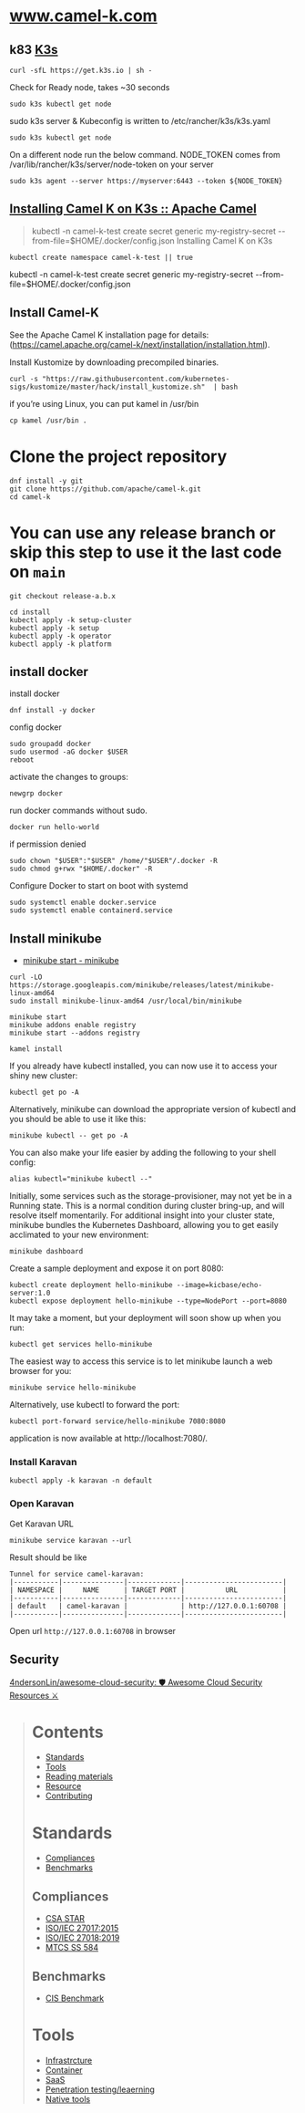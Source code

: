 # www.camel-k.com



## k83 [K3s](https://k3s.io/)

```
curl -sfL https://get.k3s.io | sh - 
```

Check for Ready node, takes ~30 seconds 
```
sudo k3s kubectl get node 
```
sudo k3s server &
Kubeconfig is written to /etc/rancher/k3s/k3s.yaml
```
sudo k3s kubectl get node
```
On a different node run the below command. 
NODE_TOKEN comes from /var/lib/rancher/k3s/server/node-token on your server
```
sudo k3s agent --server https://myserver:6443 --token ${NODE_TOKEN}
```

## [Installing Camel K on K3s :: Apache Camel](https://camel.apache.org/camel-k/1.12.x/installation/registry/k3s.html)

> kubectl -n camel-k-test create secret generic my-registry-secret --from-file=$HOME/.docker/config.json
Installing Camel K on K3s

```shell
kubectl create namespace camel-k-test || true
```
kubectl -n camel-k-test create secret generic my-registry-secret --from-file=$HOME/.docker/config.json




## Install Camel-K

See the Apache Camel K installation page for details: (https://camel.apache.org/camel-k/next/installation/installation.html).


Install Kustomize by downloading precompiled binaries.
```shell
curl -s "https://raw.githubusercontent.com/kubernetes-sigs/kustomize/master/hack/install_kustomize.sh"  | bash
```

if you’re using Linux, you can put kamel in /usr/bin
```shell
cp kamel /usr/bin .
```

# Clone the project repository
```shell
dnf install -y git
git clone https://github.com/apache/camel-k.git
cd camel-k
```

# You can use any release branch or skip this step to use it the last code on `main`
```shell
git checkout release-a.b.x
```

```
cd install
kubectl apply -k setup-cluster
kubectl apply -k setup
kubectl apply -k operator
kubectl apply -k platform
```

## install docker


install docker
```
dnf install -y docker
```

config docker
```
sudo groupadd docker
sudo usermod -aG docker $USER
reboot
```

activate the changes to groups:
```
newgrp docker
```

run docker commands without sudo.
```
docker run hello-world
```

if permission denied
```
sudo chown "$USER":"$USER" /home/"$USER"/.docker -R
sudo chmod g+rwx "$HOME/.docker" -R
```


Configure Docker to start on boot with systemd
```
sudo systemctl enable docker.service
sudo systemctl enable containerd.service
```


## Install minikube

+ [minikube start - minikube](https://minikube.sigs.k8s.io/docs/start/)



```
curl -LO https://storage.googleapis.com/minikube/releases/latest/minikube-linux-amd64
sudo install minikube-linux-amd64 /usr/local/bin/minikube
```

```shell
minikube start
minikube addons enable registry
minikube start --addons registry
```


```
kamel install
```


If you already have kubectl installed, you can now use it to access your shiny new cluster:
```
kubectl get po -A
```

Alternatively, minikube can download the appropriate version of kubectl and you should be able to use it like this:
```
minikube kubectl -- get po -A
```


You can also make your life easier by adding the following to your shell config:
```
alias kubectl="minikube kubectl --"
```

Initially, some services such as the storage-provisioner, may not yet be in a Running state. This is a normal condition during cluster bring-up, and will resolve itself momentarily. For additional insight into your cluster state, minikube bundles the Kubernetes Dashboard, allowing you to get easily acclimated to your new environment:

```
minikube dashboard
```



Create a sample deployment and expose it on port 8080:
```
kubectl create deployment hello-minikube --image=kicbase/echo-server:1.0
kubectl expose deployment hello-minikube --type=NodePort --port=8080
```

It may take a moment, but your deployment will soon show up when you run:
```
kubectl get services hello-minikube
```

The easiest way to access this service is to let minikube launch a web browser for you:

```
minikube service hello-minikube
```

Alternatively, use kubectl to forward the port:

```
kubectl port-forward service/hello-minikube 7080:8080
```

application is now available at http://localhost:7080/.







### Install Karavan
```shell
kubectl apply -k karavan -n default
```

### Open Karavan

Get Karavan URL
```shell
minikube service karavan --url
```

Result should be like
```shell
Tunnel for service camel-karavan:
|-----------|---------------|-------------|------------------------|
| NAMESPACE |     NAME      | TARGET PORT |          URL           |
|-----------|---------------|-------------|------------------------|
| default   | camel-karavan |             | http://127.0.0.1:60708 |
|-----------|---------------|-------------|------------------------|
```
Open url `http://127.0.0.1:60708` in browser



## Security

[4ndersonLin/awesome-cloud-security: 🛡️ Awesome Cloud Security Resources ⚔️](https://github.com/4ndersonLin/awesome-cloud-security)

> # [](https://github.com/4ndersonLin/awesome-cloud-security#contents)Contents
> 
> -   [Standards](https://github.com/4ndersonLin/awesome-cloud-security#standards)
> -   [Tools](https://github.com/4ndersonLin/awesome-cloud-security#tools)
> -   [Reading materials](https://github.com/4ndersonLin/awesome-cloud-security#reading-materials)
> -   [Resource](https://github.com/4ndersonLin/awesome-cloud-security#resource)
> -   [Contributing](https://github.com/4ndersonLin/awesome-cloud-security#contributing)
> 
> # Standards
> 
> -   [Compliances](https://github.com/4ndersonLin/awesome-cloud-security#compliances)
> -   [Benchmarks](https://github.com/4ndersonLin/awesome-cloud-security#benchmarks)
> 
> ## Compliances
> 
> -   [CSA STAR](https://cloudsecurityalliance.org/star/)
> -   [ISO/IEC 27017:2015](https://www.iso.org/standard/43757.html)
> -   [ISO/IEC 27018:2019](https://www.iso.org/standard/76559.html)
> -   [MTCS SS 584](https://www.imda.gov.sg/regulations-and-licensing-listing/ict-standards-and-quality-of-service/IT-Standards-and-Frameworks/ComplianceAndCertification)
> 
> ## Benchmarks
> 
> -   [CIS Benchmark](https://www.cisecurity.org/cis-benchmarks/)
> 
> # Tools
> 
> -   [Infrastrcture](https://github.com/4ndersonLin/awesome-cloud-security#infrastrcture)
> -   [Container](https://github.com/4ndersonLin/awesome-cloud-security#container)
> -   [SaaS](https://github.com/4ndersonLin/awesome-cloud-security#saas)
> -   [Penetration testing/leaerning](https://github.com/4ndersonLin/awesome-cloud-security#penetration-testingleaerning)
> -   [Native tools](https://github.com/4ndersonLin/awesome-cloud-security#nativetools)
